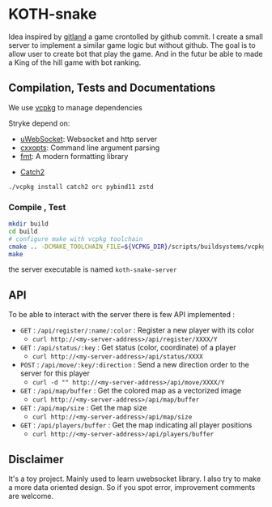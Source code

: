 # KOTH-snake

Idea inspired by [gitland](https://github.com/programical/gitland) a game crontolled by github commit.
I create a small server to implement a similar game logic but without github.
The goal is to allow user to create bot that play the game. And in the futur be able to made a King of the hill game with bot ranking.


## Compilation, Tests and Documentations

We use [vcpkg](https://github.com/Microsoft/vcpkg) to manage dependencies

Stryke depend on:
- [uWebSocket](https://github.com/uNetworking/uWebSockets): Websocket and http server
- [cxxopts](https://github.com/jarro2783/cxxopts): Command line argument parsing
- [fmt](https://fmt.dev/latest/index.html): A modern formatting library
* [Catch2](https://github.com/catchorg/Catch2)

```
./vcpkg install catch2 orc pybind11 zstd
```

### Compile , Test

```bash
mkdir build
cd build
# configure make with vcpkg toolchain
cmake .. -DCMAKE_TOOLCHAIN_FILE=${VCPKG_DIR}/scripts/buildsystems/vcpkg.cmake
make
```

the server executable is named `koth-snake-server`

## API

To be able to interact with the server there is few API implemented :

* `GET` : `/api/register/:name/:color` : Register a new player with its color
    * `curl http://<my-server-address>/api/register/XXXX/Y`
* `GET` : `/api/status/:key` : Get status (color, coordinate) of a player
    * `curl http://<my-server-address>/api/status/XXXX`
* `POST` : `/api/move/:key/:direction` : Send a new direction order to the server for this player
    * `curl -d "" http://<my-server-address>/api/move/XXXX/Y`
* `GET` : `/api/map/buffer` : Get the colored map as a vectorized image
    * `curl http://<my-server-address>/api/map/buffer`
* `GET` : `/api/map/size` : Get the map size
    * `curl http://<my-server-address>/api/map/size`
* `GET` : `/api/players/buffer` : Get the map indicating all player positions
    * `curl http://<my-server-address>/api/players/buffer`

## Disclaimer

It's a toy project. Mainly used to learn uwebsocket library.
I also try to make a more data oriented design.
So if you spot error, improvement comments are welcome.
